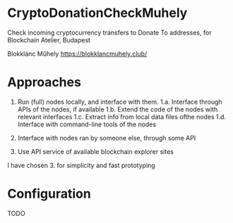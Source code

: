 # CryptoDonationCheckMuhely
Check incoming cryptocurrency transfers to Donate To addresses, for Blockchain Atelier, Budapest

Blokklánc Műhely   https://blokklancmuhely.club/

# Approaches
1. Run (full) nodes locally, and interface with them.
1.a. Interface through APIs of the nodes, if available
1.b. Extend the code of the nodes with relevant interfaces
1.c. Extract info from local data files ofthe nodes
1.d. Interface with command-line tools of the nodes

2. Interface with nodes ran by someone else, through some API

3. Use API service of available blockchain explorer sites

I have chosen 3. for simplicity and fast prototyping

# Configuration
TODO
